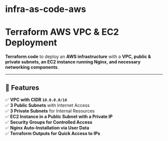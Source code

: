 # infra-as-code-aws

# **Terraform AWS VPC & EC2 Deployment**  

 **Terraform code** to deploy an **AWS infrastructure** with a **VPC, public & private subnets, an EC2 instance running Nginx, and necessary networking components**.

---

## **📌 Features**
✅ **VPC with CIDR `10.0.0.0/16`**  
✅ **3 Public Subnets** with Internet Access  
✅ **3 Private Subnets** for Internal Resources  
✅ **EC2 Instance in a Public Subnet with a Private IP**  
✅ **Security Groups for Controlled Access**  
✅ **Nginx Auto-Installation via User Data**  
✅ **Terraform Outputs for Quick Access to IPs**  

